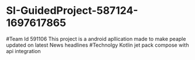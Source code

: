 # SI-GuidedProject-587124-1697617865
#Team Id 591106
This project is a android apllication made to make peaple updated on latest News headlines
#Technolgy
Kotlin jet pack compose with api integration
